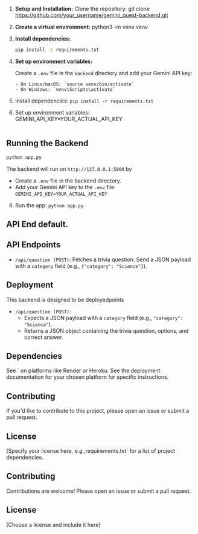 1. **Setup and Installation:**
   Clone the repository: git clone https://github.com/your_username/gemini_quest-backend.git
2. **Create a virtual environment:** python3 -m venv venv

3. **Install dependencies:**

   ```bash
   pip install -r requirements.txt
   ```

4. **Set up environment variables:**

   Create a `.env` file in the `backend` directory and add your Gemini API key:

   ```    3. Activate the virtual environment:
   - On Linux/macOS: `source venv/bin/activate`
   - On Windows: `venv\Scripts\activate`
4. Install dependencies: `pip install -r requirements.txt`
5. Set up environment variables:
   GEMINI_API_KEY=YOUR_ACTUAL_API_KEY
   ```

## Running the Backend

```bash
python app.py
```

The backend will run on `http://127.0.0.1:5000` by
   - Create a `.env` file in the backend directory.
   - Add your Gemini API key to the `.env` file: `GEMINI_API_KEY=YOUR_ACTUAL_API_KEY`
6. Run the app: `python app.py`

## API End default.

## API Endpoints

*   `/api/question (POST)`:  Fetches a trivia question.  Send a JSON payload with a `category` field (e.g., `{"category": "Science"}`).

## Deployment

This backend is designed to be deployedpoints

* `/api/question (POST)`:
    - Expects a JSON payload with a `category` field (e.g., `"category": "Science"`).
    - Returns a JSON object containing the trivia question, options, and correct answer.

## Dependencies

See ` on platforms like Render or Heroku.  See the deployment documentation for your chosen platform for specific instructions.


## Contributing

If you'd like to contribute to this project, please open an issue or submit a pull request.


## License

[Specify your license here, e.g.,requirements.txt` for a list of project dependencies.

## Contributing

Contributions are welcome! Please open an issue or submit a pull request.

## License

[Choose a license and include it here]
```
